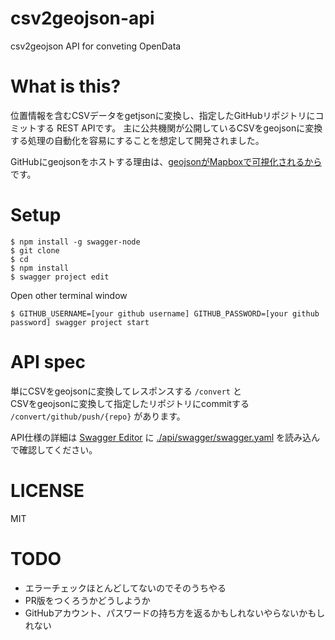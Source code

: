 # csv2geojson-api

csv2geojson API for conveting OpenData

# What is this?

位置情報を含むCSVデータをgetjsonに変換し、指定したGitHubリポジトリにコミットする REST APIです。
主に公共機関が公開しているCSVをgeojsonに変換する処理の自動化を容易にすることを想定して開発されました。

GitHubにgeojsonをホストする理由は、[geojsonがMapboxで可視化されるから](https://www.mapbox.com/blog/github-mapbox-maps/)です。

# Setup

```
$ npm install -g swagger-node
$ git clone
$ cd 
$ npm install
$ swagger project edit
```

Open other terminal window

```
$ GITHUB_USERNAME=[your github username] GITHUB_PASSWORD=[your github password] swagger project start
```

# API spec

単にCSVをgeojsonに変換してレスポンスする `/convert` と  
CSVをgeojsonに変換して指定したリポジトリにcommitする `/convert/github/push/{repo}` があります。

API仕様の詳細は [Swagger Editor](http://editor.swagger.io/#/) に [./api/swagger/swagger.yaml](https://raw.githubusercontent.com/bathtimefish/csv2geojson-api/master/api/swagger/swagger.yaml) を読み込んで確認してください。

# LICENSE

MIT

# TODO

* エラーチェックほとんどしてないのでそのうちやる
* PR版をつくろうかどうしようか
* GitHubアカウント、パスワードの持ち方を返るかもしれないやらないかもしれない
